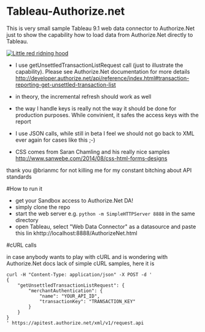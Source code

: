 # Tableau-Authorize.net
This is very small sample Tableau 9.1 web data connector to Authorize.Net just to show the capability how to load data from Authorize.Net directly to Tableau.

[![Little red ridning hood](http://i.imgur.com/7YTMFQp.png)](https://vimeo.com/3514904 "Little red riding hood - Click to Watch!")


- I use getUnsettledTransactionListRequest call (just to illustrate the capability). Please see Authorize.Net documentation for more details http://developer.authorize.net/api/reference/index.html#transaction-reporting-get-unsettled-transaction-list

- in theory, the incremental refresh should work as well

- the way I handle keys is really not the way it should be done for production purposes. While convinient, it safes the access keys with the report

- I use JSON calls, while still in beta I feel we should not go back to XML ever again for cases like this ;-)

- CSS comes from Saran Chamling and his really nice samples http://www.sanwebe.com/2014/08/css-html-forms-designs 


thank you @brianmc for not killing me for my constant bitching about API standards


#How to run it

- get your Sandbox access to Authorize.Net DA!
- simply clone the repo
- start the web server e.g. ```python -m SimpleHTTPServer 8888``` in the same directory 
- open Tableau, select "Web Data Connector" as a datasource and paste this lin khttp://localhost:8888/AuthorizeNet.html


#cURL calls

in case anybody wants to play with cURL and is wondering with Authorize.Net docs lack of simple cURL samples, here it is

```
curl -H "Content-Type: application/json" -X POST -d '
{
    "getUnsettledTransactionListRequest": {
        "merchantAuthentication": {
            "name": "YOUR_API_ID",
            "transactionKey": "TRANSACTION_KEY"
        }
    }
}
' https://apitest.authorize.net/xml/v1/request.api
```




